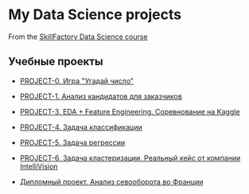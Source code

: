 # My Data Science projects
From the [SkillFactory Data Science course](https://skillfactory.ru/data-science-specialization)

## Учебные проекты


* [PROJECT-0. Игра "Угадай число"](https://github.com/Terr14/SF_DS/tree/main/SF_DataScience_projects/PROJECT-0.%20%D0%98%D0%B3%D1%80%D0%B0%20'%D0%A3%D0%B3%D0%B0%D0%B4%D0%B0%D0%B9%20%D1%87%D0%B8%D1%81%D0%BB%D0%BE')

* [PROJECT-1. Анализ кандидатов для заказчиков](https://github.com/Terr14/SF_DS/tree/main/SF_DataScience_projects/PROJECT-1.%20%D0%90%D0%BD%D0%B0%D0%BB%D0%B8%D0%B7%20%D0%B2%D0%B0%D0%BA%D0%B0%D0%BD%D1%81%D0%B8%D0%B9%20%D0%B8%D0%B7%20HeadHunter)

* [PROJECT-3. EDA + Feature Engineering. Соревнование на Kaggle](https://github.com/Terr14/SF_DS/tree/main/SF_DataScience_projects/PROJECT-3.%20EDA%20%2B%20Feature%20Engineering.%20%D0%A1%D0%BE%D1%80%D0%B5%D0%B2%D0%BD%D0%BE%D0%B2%D0%B0%D0%BD%D0%B8%D0%B5%20%D0%BD%D0%B0%20Kaggle)

* [PROJECT-4. Задача классификации](https://github.com/Terr14/SF_DS/tree/main/SF_DataScience_projects/PROJECT-4.%20%D0%97%D0%B0%D0%B4%D0%B0%D1%87%D0%B0%20%D0%BA%D0%BB%D0%B0%D1%81%D1%81%D0%B8%D1%84%D0%B8%D0%BA%D0%B0%D1%86%D0%B8%D0%B8)

* [PROJECT-5. Задача регрессии](https://github.com/Terr14/SF_DS/tree/main/SF_DataScience_projects/PROJECT-5.%20%D0%97%D0%B0%D0%B4%D0%B0%D1%87%D0%B0%20%D1%80%D0%B5%D0%B3%D1%80%D0%B5%D1%81%D1%81%D0%B8%D0%B8)

* [PROJECT-6. Задача кластеризации. Реальный кейс от компании IntelliVision](https://github.com/Terr14/SF_DS/tree/main/SF_DataScience_projects/PROJECT-6.%20%D0%97%D0%B0%D0%B4%D0%B0%D1%87%D0%B0%20%D0%BA%D0%BB%D0%B0%D1%81%D1%82%D0%B5%D1%80%D0%B8%D0%B7%D0%B0%D1%86%D0%B8%D0%B8.%20%D0%A0%D0%B5%D0%B0%D0%BB%D1%8C%D0%BD%D1%8B%D0%B9%20%D0%BA%D0%B5%D0%B9%D1%81%20%D0%BE%D1%82%20%D0%BA%D0%BE%D0%BC%D0%BF%D0%B0%D0%BD%D0%B8%D0%B8%20IntelliVision)

* [Дипломный проект. Анализ севооборота во Франции]()